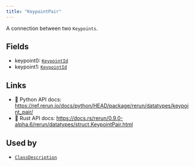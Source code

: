 ```yaml
---
title: "KeypointPair"
---
```


A connection between two `Keypoints`.

## Fields

* keypoint0: [`KeypointId`](../datatypes/keypoint_id.md)
* keypoint1: [`KeypointId`](../datatypes/keypoint_id.md)

## Links
 * 🐍 Python API docs: https://ref.rerun.io/docs/python/HEAD/package/rerun/datatypes/keypoint_pair/
 * 🦀 Rust API docs: https://docs.rs/rerun/0.9.0-alpha.6/rerun/datatypes/struct.KeypointPair.html


## Used by

* [`ClassDescription`](../datatypes/class_description.md)

